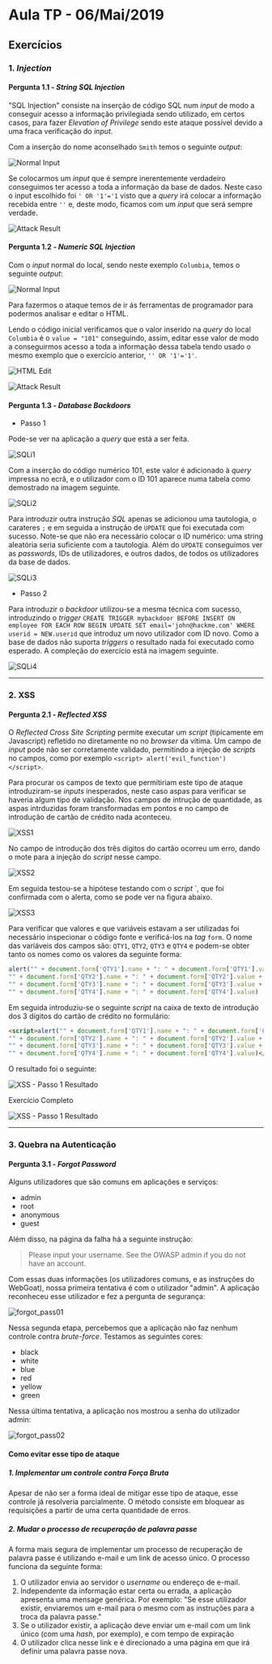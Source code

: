 

# Aula TP - 06/Mai/2019

## Exercícios

### 1\. _Injection_
#### Pergunta 1.1 - _String SQL Injection_

"SQL Injection" consiste na inserção de código SQL num *input* de modo a conseguir acesso a informação privilegiada sendo utilizado, em certos casos, para fazer *Elevation of Privilege* sendo este ataque possível devido a uma fraca verificação do *input*.

Com a inserção do nome aconselhado ```Smith``` temos o seguinte *output*:

![Normal Input](C:\Users\lilys\Desktop\Universidade\Mestrado\ES\Grupo8\12_FICHA\1.1.1.PNG)

Se colocarmos um *input* que é sempre inerentemente verdadeiro conseguimos ter acesso a toda a informação da base de dados. Neste caso o input escolhido foi ```' OR '1'='1``` visto que a *query* irá colocar a informação recebida entre ```''``` e, deste modo, ficamos com um *input* que será sempre verdade.

![Attack Result](C:\Users\lilys\Desktop\Universidade\Mestrado\ES\Grupo8\12_FICHA\1.1.2.PNG)

#### Pergunta 1.2 - _Numeric SQL Injection_

Com o *input* normal do local, sendo neste exemplo ```Columbia```, temos o seguinte *output*:

![Normal Input](C:\Users\lilys\Desktop\Universidade\Mestrado\ES\Grupo8\12_FICHA\1.2.1.PNG)

Para fazermos o ataque temos de ir ás ferramentas de programador para podermos analisar e editar o HTML. 

Lendo o código inicial verificamos que o valor inserido na *query* do local ```Columbia``` é o ```value = "101"``` conseguindo, assim, editar esse valor de modo a conseguirmos acesso a toda a informação dessa tabela tendo usado o mesmo exemplo que o exercício anterior, ```'' OR '1'='1'```.

![HTML Edit](C:\Users\lilys\Desktop\Universidade\Mestrado\ES\Grupo8\12_FICHA\1.2.2.PNG)

![Attack Result](C:\Users\lilys\Desktop\Universidade\Mestrado\ES\Grupo8\12_FICHA\1.2.3.PNG)

#### Pergunta 1.3 - _Database Backdoors_



* Passo 1

Pode-se ver na aplicação a _query_ que está a ser feita.

![SQLi1](sql_backdoor_1.png)

Com a inserção do código numérico 101, este valor é adicionado à _query_ impressa no ecrã, e o utilizador com o ID 101 aparece numa tabela como demostrado na imagem seguinte.

![SQLi2](sql_backdoor_2.png)



Para introduzir outra instrução _SQL_ apenas se adicionou uma tautologia, o carateres `;` e em seguida a instrução de `UPDATE` que foi executada com sucesso. Note-se que não era necessário colocar o ID numérico: uma string aleatória seria suficiente com a tautologia. Além do `UPDATE` conseguimos ver as _passwords_, IDs de utilizadores, e outros dados, de todos os utilizadores da base de dados. 

![SQLi3](sql_backdoor_3.png)



* Passo 2

Para introduzir o _backdoor_ utilizou-se a mesma técnica com sucesso, introduzindo o _trigger_  `CREATE TRIGGER mybackdoor BEFORE INSERT ON employee FOR EACH ROW BEGIN UPDATE SET email='john@hackme.com' WHERE userid = NEW.userid` que introduz um novo utilizador com ID novo. Como a base de dados não suporta _triggers_ o resultado nada foi executado como esperado. A compleção do exercício está na imagem seguinte.



![SQLi4](sql_backdoor_4.png)

---
### 2\. XSS
#### Pergunta 2.1 - _Reflected XSS_




O _Reflected Cross Site Scripting_ permite executar um _script_  (tipicamente em Javascript) refletido no diretamente no no _browser_ da vítima. Um campo de _input_ pode não ser corretamente validado, permitindo a injeção de _scripts_ no campos, como por exemplo `<script> alert('evil_function') </script>`.

Para procurar os campos de texto que permitiriam este tipo de ataque introduziram-se _inputs_ inesperados, neste caso aspas para verificar se haveria algum tipo de validação. Nos campos de intrução de quantidade, as aspas intrduzidas foram transformadas em pontos e no campo de introdução de cartão de crédito nada aconteceu. 

![XSS1](XSS_2.png)

No campo de introdução dos três dígitos do cartão ocorreu um erro, dando o mote para a injeção do _script_ nesse campo.

![XSS2](XSS_3.png)

Em seguida testou-se a hipótese testando com o _script_ `<script>alert("SSA!!")</script>, que foi confirmada com o alerta, como se pode ver na figura abaixo.

![XSS3](XSS_4_SSA.png)


Para verificar que valores e que variáveis estavam a ser utilizadas foi necessário inspecionar o código fonte e verificá-los na _tag_ `form`. O nome das variáveis dos campos são: `QTY1`, `QTY2`, `QTY3` e `QTY4` e podem-se obter tanto os nomes como os valores da seguinte forma: 

```javascript
alert("" + document.form['QTY1'].name + ": " + document.form['QTY1'].value + "\n" +
"" + document.form['QTY2'].name + ": " + document.form['QTY2'].value + "\n" +
"" + document.form['QTY3'].name + ": " + document.form['QTY3'].value + "\n" +
"" + document.form['QTY4'].name + ": " + document.form['QTY4'].value)
```

Em seguida introduziu-se o seguinte _script_ na caixa de texto de introdução dos 3 dígitos do cartão de crédito no formulário:

```html
<script>alert("" + document.form['QTY1'].name + ": " + document.form['QTY1'].value + "\n" +
"" + document.form['QTY2'].name + ": " + document.form['QTY2'].value + "\n" +
"" + document.form['QTY3'].name + ": " + document.form['QTY3'].value + "\n" +
"" + document.form['QTY4'].name + ": " + document.form['QTY4'].value)</script>
```

O resultado foi o seguinte:

![XSS - Passo 1 Resultado](XSS_5.png)

Exercício Completo

![XSS - Passo 1 Resultado](XSS_6.png)



---
### 3\. Quebra na Autenticação
#### Pergunta 3.1 - _Forgot Password_



Alguns utilizadores que são comuns em aplicações e serviços:

- admin
- root
- anonymous
- guest

Além disso, na página da falha há a seguinte instrução:

> Please input your username. See the OWASP admin if you do not have an account.

Com essas duas informações (os utilizadores comuns, e as instruções do WebGoat), nossa primeira tentativa é com o utilizador "admin". A aplicação reconheceu esse utilizador e fez a pergunta de segurança:

![forgot_pass01](forgot_pass01.png)

Nessa segunda etapa, percebemos que a aplicação não faz nenhum controle contra *brute-force*. Testamos as seguintes cores:

- black
- white
- blue
- red
- yellow
- green

Nessa última tentativa, a aplicação nos mostrou a senha do utilizador admin:

![forgot_pass02](forgot_pass02.png)

#### Como evitar esse tipo de ataque

##### 1. Implementar um controle contra Força Bruta

Apesar de não ser a forma ideal de mitigar esse tipo de ataque, esse controle já resolveria parcialmente. O método consiste em bloquear as requisições a partir de uma certa quantidade de erros.

##### 2. Mudar o processo de recuperação de palavra passe

A forma mais segura de implementar um processo de recuperação de palavra passe é utilizando e-mail e um link de acesso único. O processo funciona da seguinte forma:

1. O utilizador envia ao servidor o *username* ou endereço de e-mail.
2. Independente da informação estar certa ou errada, a aplicação apresenta uma mensage genérica. Por exemplo: "Se esse utilizador existir, enviaremos um e-mail para o mesmo com as instruções para a troca da palavra passe."
3. Se o utilizador existir, a aplicação deve enviar um e-mail com um link único (com uma _hash_, por exemplo), e com tempo de expiração
4. O utilizador clica nesse link e é direcionado a uma página em que irá definir uma palavra passe nova.